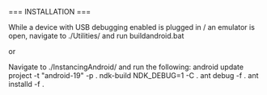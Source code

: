 === INSTALLATION ===

While a device with USB debugging enabled is plugged in / an emulator is open, navigate to ./Utilities/ and run buildandroid.bat

or

Navigate to ./InstancingAndroid/ and run the following:
android update project -t "android-19" -p .
ndk-build NDK_DEBUG=1 -C .
ant debug -f .
ant installd -f .
